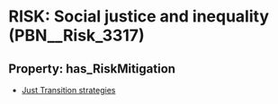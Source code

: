 # RISK: __Social justice and inequality__ (PBN__Risk_3317)

## Property: has_RiskMitigation

* [Just Transition strategies](PBN__Mitigation_1986)

